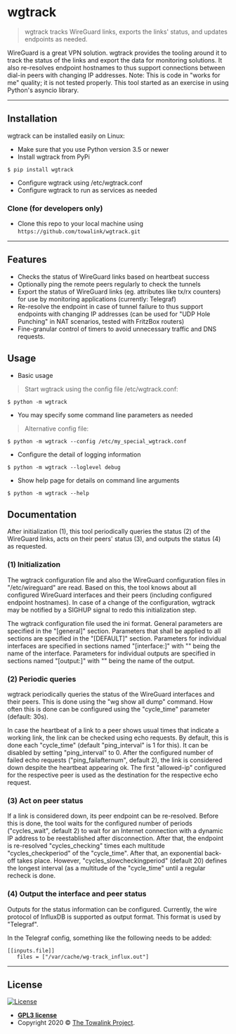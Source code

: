 # wgtrack

> wgtrack tracks WireGuard links, exports the links' status, and updates endpoints as needed.

WireGuard is a great VPN solution. wgtrack provides the tooling around it to track the status of the links and export the data for monitoring solutions. It also re-resolves endpoint hostnames to thus support connections between dial-in peers with changing IP addresses.
Note: This is code in "works for me" quality; it is not tested properly. This tool started as an exercise in using Python's asyncio library.

---

## Installation

wgtrack can be installed easily on Linux:

- Make sure that you use Python version 3.5 or newer
- Install wgtrack from PyPi

```shell
$ pip install wgtrack
```

- Configure wgtrack using /etc/wgtrack.conf
- Configure wgtrack to run as services as needed

### Clone (for developers only)

- Clone this repo to your local machine using `https://github.com/towalink/wgtrack.git`

---

## Features

- Checks the status of WireGuard links based on heartbeat success
- Optionally ping the remote peers regularly to check the tunnels
- Export the status of WireGuard links (eg. attributes like tx/rx counters) for use by monitoring applications (currently: Telegraf)
- Re-resolve the endpoint in case of tunnel failure to thus support endpoints with changing IP addresses (can be used for "UDP Hole Punching" in NAT scenarios, tested with FritzBox routers)
- Fine-granular control of timers to avoid unnecessary traffic and DNS requests.

## Usage

- Basic usage

> Start wgtrack using the config file /etc/wgtrack.conf:

```shell
$ python -m wgtrack
```

- You may specify some command line parameters as needed

> Alternative config file:

```shell
$ python -m wgtrack --config /etc/my_special_wgtrack.conf
```
- Configure the detail of logging information

```shell
$ python -m wgtrack --loglevel debug
```

- Show help page for details on command line arguments

```shell
$ python -m wgtrack --help
```

## Documentation

After initialization (1), this tool periodically queries the status (2) of the WireGuard links, acts on their peers' status (3), and outputs the status (4) as requested.

### (1) Initialization

The wgtrack configuration file and also the WireGuard configuration files in "/etc/wireguard" are read. Based on this, the tool knows about all configured WireGuard interfaces and their peers (including configured endpoint hostnames). In case of a change of the configuration, wgtrack may be notified by a SIGHUP signal to redo this initialization step.

The wgtrack configuration file used the ini format. General parameters are specified in the "[general]" section. Parameters that shall be applied to all sections are specified in the "[DEFAULT]" section. Parameters for individual interfaces are specified in sections named "[interface:<ifname>]" with "<ifname>" being the name of the interface. Parameters for individual outputs are specified in sections named "[output:<outputname>]" with "<outputname>" being the name of the output.

### (2) Periodic queries

wgtrack periodically queries the status of the WireGuard interfaces and their peers. This is done using the "wg show all dump" command.
How often this is done can be configured using the "cycle_time" parameter (default: 30s).

In case the heartbeat of a link to a peer shows usual times that indicate a working link, the link can be checked using echo requests. By default, this is done each "cycle_time" (default "ping_interval" is 1 for this). It can be disabled by setting "ping_interval" to 0. After the configured number of failed echo requests ("ping_failafternum", default 2), the link is considered down despite the heartbeat appearing ok.
The first "allowed-ip" configured for the respective peer is used as the destination for the respective echo request.

### (3) Act on peer status

If a link is considered down, its peer endpoint can be re-resolved. Before this is done, the tool waits for the configured number of periods ("cycles_wait", default 2) to wait for an Internet connection with a dynamic IP address to be reestablished after disconnection. After that, the endpoint is re-resolved "cycles_checking" times each multitude "cycles_checkperiod" of the "cycle_time". After that, an exponential back-off takes place. However, "cycles_slowcheckingperiod" (default 20) defines the longest interval (as a multitude of the "cycle_time" until a regular recheck is done.

### (4) Output the interface and peer status

Outputs for the status information can be configured. Currently, the wire protocol of InfluxDB is supported as output format. This format is used by "Telegraf".

In the Telegraf config, something like the following needs to be added:
```
[[inputs.file]]
   files = ["/var/cache/wg-track_influx.out"]
```

---

## License

[![License](http://img.shields.io/:license-gpl3-blue.svg?style=flat-square)](http://opensource.org/licenses/gpl-license.php)

- **[GPL3 license](http://opensource.org/licenses/gpl-license.php)**
- Copyright 2020 © <a href="https://www.github.com/towalink/wgtrack" target="_blank">The Towalink Project</a>.
